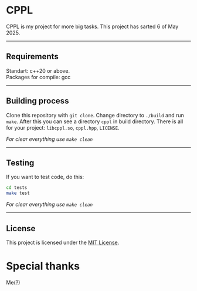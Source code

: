 # CPPL
CPPL is my project for more big tasks. This project has sarted 6 of May 2025.

----

## Requirements

Standart: c++20 or above.\
Packages for compile: gcc

----

## Building process
Clone this repository with `git clone`.
Change directory to `./build` and run `make`.
After this you can see a directory `cppl` in build directory. There is all for your project: `libcppl.so`, `cppl.hpp`, `LICENSE`.

_For clear everything use `make clean`_

----

## Testing
If you want to test code, do this:
```bash
cd tests
make test
```

_For clear everything use `make clean`_

----

## License
This project is licensed under the [MIT License](LICENSE).

# Special thanks
Me(?)
